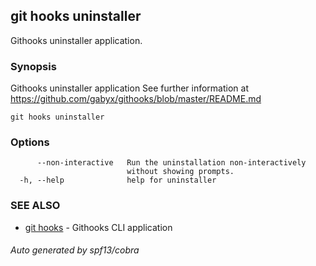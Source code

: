 ## git hooks uninstaller

Githooks uninstaller application.

### Synopsis

Githooks uninstaller application
See further information at https://github.com/gabyx/githooks/blob/master/README.md

```
git hooks uninstaller
```

### Options

```
      --non-interactive   Run the uninstallation non-interactively
                          without showing prompts.
  -h, --help              help for uninstaller
```

### SEE ALSO

* [git hooks](git_hooks.md)	 - Githooks CLI application

###### Auto generated by spf13/cobra 
